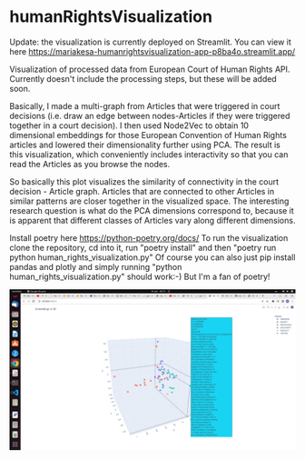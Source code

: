 # humanRightsVisualization

Update: the visualization is currently deployed on Streamlit. You can view it here https://mariakesa-humanrightsvisualization-app-p8ba4o.streamlit.app/

Visualization of processed data from European Court of Human Rights API. Currently doesn't include the processing steps, but these will be added soon.

Basically, I made a multi-graph from Articles that were triggered in court decisions (i.e. draw an edge between nodes-Articles if they were triggered together
in a court decision). I then used Node2Vec to obtain 10 dimensional embeddings for those European Convention of Human Rights articles and lowered their dimensionality 
further using PCA. The result is this visualization, which conveniently includes interactivity so that you can read the Articles as you browse the nodes.

So basically this plot visualizes the similarity of connectivity in the court decision - Article graph. Articles that are connected to other Articles
in similar patterns are closer together in the visualized space. The interesting research question is what do the PCA dimensions correspond to, because
it is apparent that different classes of Articles vary along different dimensions.

Install poetry here https://python-poetry.org/docs/ To run the visualization clone the repository, cd into it, run "poetry install" and then "poetry run python human_rights_visualization.py" Of course you can also just pip install pandas and plotly and simply running "python human_rights_visualization.py" should work:-) But I'm a fan of poetry!

![alt text](https://github.com/mariakesa/humanRightsVisualization/blob/main/humrightsviz.png)
